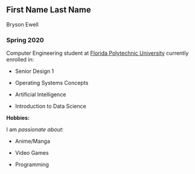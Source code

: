 ## First Name Last Name
Bryson Ewell

### Spring 2020 

Computer Engineering student at [Florida Polytechnic University](https://www.floridapoly.edu) currently enrolled in: 

- Senior Design 1

- Operating Systems Concepts

- Artificial Intelligence

- Introduction to Data Science

**Hobbies:**

I am _passionate about_: 

- Anime/Manga

- Video Games

- Programming
